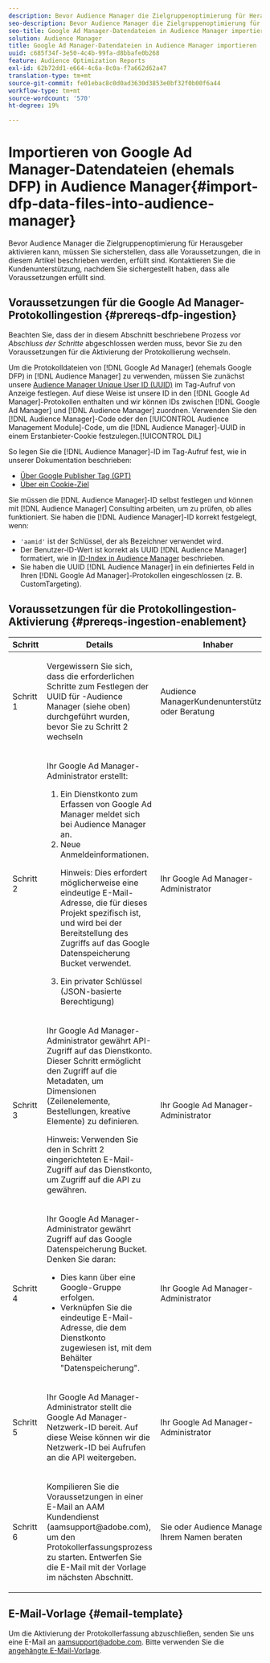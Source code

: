 ```yaml
---
description: Bevor Audience Manager die Zielgruppenoptimierung für Herausgeber aktivieren kann, müssen Sie sicherstellen, dass alle Voraussetzungen, die in diesem Artikel beschrieben werden, erfüllt sind. Kontaktieren Sie die Kundenunterstützung, nachdem Sie sichergestellt haben, dass alle Voraussetzungen erfüllt sind.
seo-description: Bevor Audience Manager die Zielgruppenoptimierung für Herausgeber aktivieren kann, müssen Sie sicherstellen, dass alle Voraussetzungen, die in diesem Artikel beschrieben werden, erfüllt sind. Kontaktieren Sie die Kundenunterstützung, nachdem Sie sichergestellt haben, dass alle Voraussetzungen erfüllt sind.
seo-title: Google Ad Manager-Datendateien in Audience Manager importieren
solution: Audience Manager
title: Google Ad Manager-Datendateien in Audience Manager importieren
uuid: c685f34f-3e50-4c4b-99fa-d8bbafe0b268
feature: Audience Optimization Reports
exl-id: 62b72dd1-e664-4c6a-8c0a-f7a662d62a47
translation-type: tm+mt
source-git-commit: fe01ebac8c0d0ad3630d3853e0bf32f0b00f6a44
workflow-type: tm+mt
source-wordcount: '570'
ht-degree: 19%

---
```


# Importieren von Google Ad Manager-Datendateien (ehemals DFP) in Audience Manager{#import-dfp-data-files-into-audience-manager}

Bevor Audience Manager die Zielgruppenoptimierung für Herausgeber aktivieren kann, müssen Sie sicherstellen, dass alle Voraussetzungen, die in diesem Artikel beschrieben werden, erfüllt sind. Kontaktieren Sie die Kundenunterstützung, nachdem Sie sichergestellt haben, dass alle Voraussetzungen erfüllt sind.

## Voraussetzungen für die Google Ad Manager-Protokollingestion {#prereqs-dfp-ingestion}

Beachten Sie, dass der in diesem Abschnitt beschriebene Prozess vor *Abschluss der Schritte* abgeschlossen werden muss, bevor Sie zu den Voraussetzungen für die Aktivierung der Protokollierung wechseln.

Um die Protokolldateien von [!DNL Google Ad Manager] (ehemals Google DFP) in [!DNL Audience Manager] zu verwenden, müssen Sie zunächst unsere [Audience Manager Unique User ID (UUID)](../../../reference/ids-in-aam.md) im Tag-Aufruf von Anzeige festlegen. Auf diese Weise ist unsere ID in den [!DNL Google Ad Manager]-Protokollen enthalten und wir können IDs zwischen [!DNL Google Ad Manager] und [!DNL Audience Manager] zuordnen. Verwenden Sie den [!DNL Audience Manager]-Code oder den [!UICONTROL Audience Management Module]-Code, um die [!DNL Audience Manager]-UUID in einem Erstanbieter-Cookie festzulegen.[!UICONTROL DIL]

So legen Sie die [!DNL Audience Manager]-ID im Tag-Aufruf fest, wie in unserer Dokumentation beschrieben:

* [Über Google Publisher Tag (GPT)](../../../integration/gpt-aam-destination/gpt-aam-modify-api.md)
* [Über ein Cookie-Ziel](../../../integration/gpt-aam-destination/gpt-aam-create-destination.md)

Sie müssen die [!DNL Audience Manager]-ID selbst festlegen und können mit [!DNL Audience Manager] Consulting arbeiten, um zu prüfen, ob alles funktioniert. Sie haben die [!DNL Audience Manager]-ID korrekt festgelegt, wenn:

* `'aamid'` ist der Schlüssel, der als Bezeichner verwendet wird.
* Der Benutzer-ID-Wert ist korrekt als UUID [!DNL Audience Manager] formatiert, wie in [ID-Index in Audience Manager](../../../reference/ids-in-aam.md) beschrieben.
* Sie haben die UUID [!DNL Audience Manager] in ein definiertes Feld in Ihren [!DNL Google Ad Manager]-Protokollen eingeschlossen (z. B. CustomTargeting).

## Voraussetzungen für die Protokollingestion-Aktivierung {#prereqs-ingestion-enablement}

<table id="table_C980A9F9B0FB4157B4908A64768B1571"> 
 <thead> 
  <tr> 
   <th colname="col1" class="entry"> Schritt </th> 
   <th colname="col2" class="entry"> Details </th> 
   <th colname="col3" class="entry"> Inhaber </th> 
  </tr> 
 </thead>
 <tbody> 
  <tr> 
   <td colname="col1"> <p>Schritt 1 </p> </td> 
   <td colname="col2"> <p>Vergewissern Sie sich, dass die erforderlichen Schritte zum Festlegen der UUID für <span class="keyword">-Audience Manager</span> (siehe oben) durchgeführt wurden, bevor Sie zu Schritt 2 wechseln </p> </td> 
   <td colname="col3"> <p><span class="keyword"> Audience </span> ManagerKundenunterstützung oder Beratung </p> </td> 
  </tr> 
  <tr> 
   <td colname="col1"> <p>Schritt 2 </p> </td> 
   <td colname="col2"> <p>Ihr Google Ad Manager-Administrator erstellt: </p> <p> 
     <ol id="ol_FCFA9B11CFF948A488DF9CB298FC04C4"> 
      <li id="li_BC946EDCC3324578AEB64EDDA55B5ACA">Ein Dienstkonto zum Erfassen von Google Ad Manager meldet sich bei <span class="keyword"> Audience Manager</span> an. </li> 
      <li id="li_6B2FC7D73A3246419E55C004E17ACA25">Neue Anmeldeinformationen. <p>Hinweis:  Dies erfordert möglicherweise eine eindeutige E-Mail-Adresse, die für dieses Projekt spezifisch ist, und wird bei der Bereitstellung des Zugriffs auf das Google Datenspeicherung Bucket verwendet. </p> </li> 
      <li id="li_95444B9FD1B34659A9634814B262A681">Ein privater Schlüssel (JSON-basierte Berechtigung) </li> 
     </ol> </p> </td> 
   <td colname="col3"> <p>Ihr Google Ad Manager-Administrator </p> </td> 
  </tr> 
  <tr> 
   <td colname="col1"> <p>Schritt 3 </p> </td> 
   <td colname="col2"> <p>Ihr Google Ad Manager-Administrator gewährt API-Zugriff auf das Dienstkonto. Dieser Schritt ermöglicht den Zugriff auf die Metadaten, um Dimensionen (Zeilenelemente, Bestellungen, kreative Elemente) zu definieren. <p>Hinweis:  Verwenden Sie den in Schritt 2 eingerichteten E-Mail-Zugriff auf das Dienstkonto, um Zugriff auf die API zu gewähren. </p> </p> </td> 
   <td colname="col3"> <p>Ihr Google Ad Manager-Administrator </p> </td> 
  </tr> 
  <tr> 
   <td colname="col1"> <p>Schritt 4 </p> </td> 
   <td colname="col2"> <p>Ihr Google Ad Manager-Administrator gewährt Zugriff auf das Google Datenspeicherung Bucket. Denken Sie daran: </p> <p> 
     <ul id="ul_3E8DCC73454243D998BD9024D0966A4E"> 
      <li id="li_3691DBD28006412288458175F75873C6">Dies kann über eine Google-Gruppe erfolgen. </li> 
      <li id="li_4774806B263245CEAAAB89BD2AA7F23F">Verknüpfen Sie die eindeutige E-Mail-Adresse, die dem Dienstkonto zugewiesen ist, mit dem Behälter "Datenspeicherung". </li> 
     </ul> </p> </td> 
   <td colname="col3"> <p>Ihr Google Ad Manager-Administrator </p> </td> 
  </tr> 
  <tr> 
   <td colname="col1"> <p>Schritt 5 </p> </td> 
   <td colname="col2"> <p>Ihr Google Ad Manager-Administrator stellt die Google Ad Manager-Netzwerk-ID bereit. Auf diese Weise können wir die Netzwerk-ID bei Aufrufen an die API weitergeben. </p> </td> 
   <td colname="col3"> <p>Ihr Google Ad Manager-Administrator </p> </td> 
  </tr> 
  <tr> 
   <td colname="col1"> <p>Schritt 6 </p> </td> 
   <td colname="col2"> <p>Kompilieren Sie die Voraussetzungen in einer E-Mail an AAM Kundendienst (aamsupport@adobe.com), um den Protokollerfassungsprozess zu starten. Entwerfen Sie die E-Mail mit der Vorlage im nächsten Abschnitt. </p> </td> 
   <td colname="col3"> <p>Sie oder <span class="keyword"> Audience Manager</span> in Ihrem Namen beraten </p> </td> 
  </tr> 
 </tbody> 
</table>

## E-Mail-Vorlage {#email-template}

Um die Aktivierung der Protokollerfassung abzuschließen, senden Sie uns eine E-Mail an aamsupport@adobe.com. Bitte verwenden Sie die [angehängte E-Mail-Vorlage](assets/enable_dfp_ingestion.txt).
